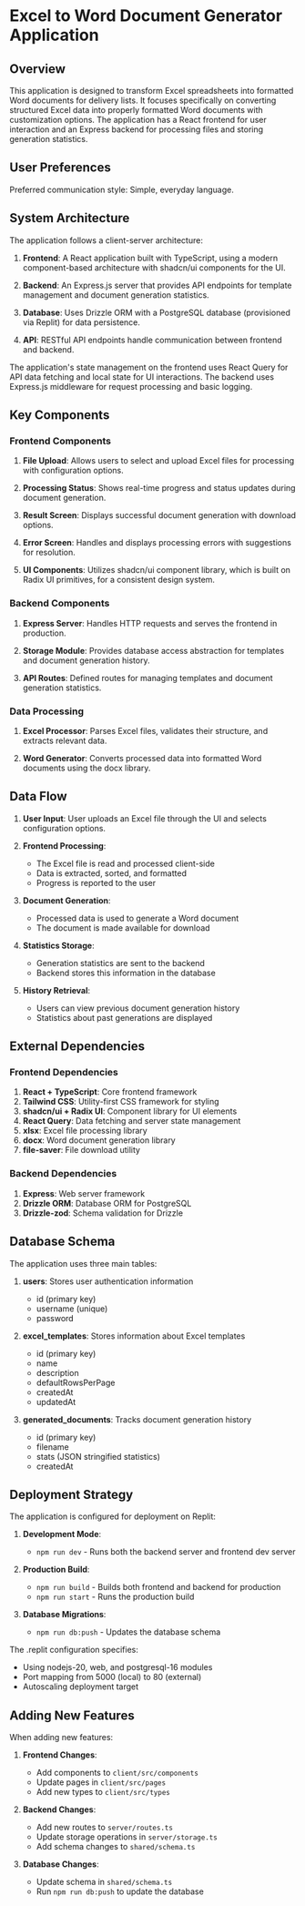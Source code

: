 # Excel to Word Document Generator Application

## Overview

This application is designed to transform Excel spreadsheets into formatted Word documents for delivery lists. It focuses specifically on converting structured Excel data into properly formatted Word documents with customization options. The application has a React frontend for user interaction and an Express backend for processing files and storing generation statistics.

## User Preferences

Preferred communication style: Simple, everyday language.

## System Architecture

The application follows a client-server architecture:

1. **Frontend**: A React application built with TypeScript, using a modern component-based architecture with shadcn/ui components for the UI.

2. **Backend**: An Express.js server that provides API endpoints for template management and document generation statistics.

3. **Database**: Uses Drizzle ORM with a PostgreSQL database (provisioned via Replit) for data persistence.

4. **API**: RESTful API endpoints handle communication between frontend and backend.

The application's state management on the frontend uses React Query for API data fetching and local state for UI interactions. The backend uses Express.js middleware for request processing and basic logging.

## Key Components

### Frontend Components

1. **File Upload**: Allows users to select and upload Excel files for processing with configuration options.

2. **Processing Status**: Shows real-time progress and status updates during document generation.

3. **Result Screen**: Displays successful document generation with download options.

4. **Error Screen**: Handles and displays processing errors with suggestions for resolution.

5. **UI Components**: Utilizes shadcn/ui component library, which is built on Radix UI primitives, for a consistent design system.

### Backend Components

1. **Express Server**: Handles HTTP requests and serves the frontend in production.

2. **Storage Module**: Provides database access abstraction for templates and document generation history.

3. **API Routes**: Defined routes for managing templates and document generation statistics.

### Data Processing

1. **Excel Processor**: Parses Excel files, validates their structure, and extracts relevant data.

2. **Word Generator**: Converts processed data into formatted Word documents using the docx library.

## Data Flow

1. **User Input**: User uploads an Excel file through the UI and selects configuration options.

2. **Frontend Processing**: 
   - The Excel file is read and processed client-side
   - Data is extracted, sorted, and formatted
   - Progress is reported to the user

3. **Document Generation**:
   - Processed data is used to generate a Word document
   - The document is made available for download

4. **Statistics Storage**:
   - Generation statistics are sent to the backend
   - Backend stores this information in the database

5. **History Retrieval**:
   - Users can view previous document generation history
   - Statistics about past generations are displayed

## External Dependencies

### Frontend Dependencies

1. **React + TypeScript**: Core frontend framework
2. **Tailwind CSS**: Utility-first CSS framework for styling
3. **shadcn/ui + Radix UI**: Component library for UI elements
4. **React Query**: Data fetching and server state management
5. **xlsx**: Excel file processing library
6. **docx**: Word document generation library
7. **file-saver**: File download utility

### Backend Dependencies

1. **Express**: Web server framework
2. **Drizzle ORM**: Database ORM for PostgreSQL
3. **Drizzle-zod**: Schema validation for Drizzle

## Database Schema

The application uses three main tables:

1. **users**: Stores user authentication information
   - id (primary key)
   - username (unique)
   - password

2. **excel_templates**: Stores information about Excel templates
   - id (primary key)
   - name
   - description
   - defaultRowsPerPage
   - createdAt
   - updatedAt

3. **generated_documents**: Tracks document generation history
   - id (primary key)
   - filename
   - stats (JSON stringified statistics)
   - createdAt

## Deployment Strategy

The application is configured for deployment on Replit:

1. **Development Mode**: 
   - `npm run dev` - Runs both the backend server and frontend dev server

2. **Production Build**:
   - `npm run build` - Builds both frontend and backend for production
   - `npm run start` - Runs the production build

3. **Database Migrations**:
   - `npm run db:push` - Updates the database schema

The .replit configuration specifies:
- Using nodejs-20, web, and postgresql-16 modules
- Port mapping from 5000 (local) to 80 (external)
- Autoscaling deployment target

## Adding New Features

When adding new features:

1. **Frontend Changes**:
   - Add components to `client/src/components`
   - Update pages in `client/src/pages`
   - Add new types to `client/src/types`

2. **Backend Changes**:
   - Add new routes to `server/routes.ts`
   - Update storage operations in `server/storage.ts`
   - Add schema changes to `shared/schema.ts`

3. **Database Changes**:
   - Update schema in `shared/schema.ts`
   - Run `npm run db:push` to update the database
